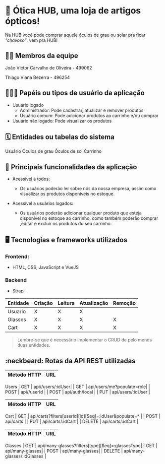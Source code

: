 # :checkered_flag: Ótica HUB, uma loja de artigos ópticos!

Na HUB você pode comprar aquele óculos de grau ou solar pra ficar *"chavoso"*, vem pra HUB!

## :technologist: Membros da equipe

João Victor Carvalho de Oliveira - 499062

Thiago Viana Bezerra - 496254

## :people_holding_hands: Papéis ou tipos de usuário da aplicação

- Usuário logado
  - Administrador: Pode cadastrar, atualizar e remover produtos
  - Usuário comum: Pode adicionar produtos ao carrinho e/ou comprar
- Usuário não logado: Pode visualizar os produtos

## :spiral_calendar: Entidades ou tabelas do sistema

Usuário
Óculos de grau
Óculos de sol
Carrinho

## :triangular_flag_on_post: Principais funcionalidades da aplicação

- Acessível a todos:  
  - Os usuários poderão ler sobre nós da nossa empresa, assim como visualizar os produtos disponíveis no estoque.

- Acessível a usuários logados:
  - Os usuários poderão adicionar qualquer produto que esteja disponível no estoque ao carrinho, como também poderão comprar ,editar e excluir os produtos do seu carrinho.


## :desktop_computer: Tecnologias e frameworks utilizados

### **Frontend:**
- HTML, CSS, JavaScript e VueJS
### **Backend**
- Strapi

| Entidade| Criação | Leitura | Atualização | Remoção |
| --- | --- | --- | --- | --- |
| Usuario |   X     |    X    |     X       |
| Glasses |   X     |    X    |     X       |    X    |
| Cart    |   X     |    X    |     X       |    X    |
> Lembre-se que é necessário implementar o CRUD de pelo menos duas entidades.

## :neckbeard: Rotas da API REST utilizadas

| Método HTTP | URL |
| --- | --- |
  Users
| GET | api//users/:idUser|
| GET | api/users/me?populate=role|
| POST | api//userId |
| POST | api/auth/local |
| PUT | api/users/:idUser |


| Método HTTP | URL |
| --- | --- |
  Cart
| GET | api/carts?filters[userId][id][$eq]=:idUser&populate=* |
| POST | api/carts |
| PUT | api/carts/:idCart |
| DELETE | api/carts/:idCart |



| Método HTTP | URL |
| --- | --- |
  Glasses
| GET | api/many-glasses?filters[type][$eq]=:glassesType|
| GET | api/many-glasses|
| POST | api/many-glasses|
| DELETE | api/many-glasses/:idGlasses |
